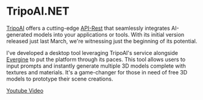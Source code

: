 # TripoAI.NET

[TripoAI](https://www.tripo3d.ai) offers a cutting-edge [API-Rest](https://platform.tripo3d.ai/docs/introduction) that seamlessly integrates AI-generated models into your applications or tools. With its initial version released just last March, we're witnessing just the beginning of its potential.

I've developed a desktop tool leveraging TripoAI's service alongside [Evergine](https://evergine.com/) to put the platform through its paces. This tool allows users to input prompts and instantly generate multiple 3D models complete with textures and materials. It's a game-changer for those in need of free 3D models to prototype their scene creations.

[Youtube Video](https://youtu.be/4h0niYYxv08)
